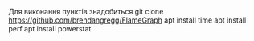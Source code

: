 Для виконання пунктів знадобиться
git clone https://github.com/brendangregg/FlameGraph
apt install time
apt install perf
apt install powerstat
